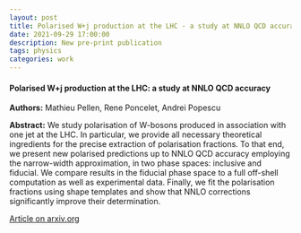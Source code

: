 ```yaml
---
layout: post
title: Polarised W+j production at the LHC - a study at NNLO QCD accuracy 
date: 2021-09-29 17:00:00
description: New pre-print publication
tags: physics 
categories: work
---
```


<h4> Polarised W+j production at the LHC: a study at NNLO QCD accuracy </h4>

<b>Authors:</b> Mathieu Pellen, Rene Poncelet, Andrei Popescu

<b>Abstract:</b> We study polarisation of W-bosons produced in association with one jet at the LHC. In particular, we provide all necessary theoretical ingredients for the precise extraction of polarisation fractions. To that end, we present new polarised predictions up to NNLO QCD accuracy employing the narrow-width approximation, in two phase spaces: inclusive and fiducial. We compare results in the fiducial phase space to a full off-shell computation as well as experimental data. Finally, we fit the polarisation fractions using shape templates and show that NNLO corrections significantly improve their determination.

<a href="https://arxiv.org/abs/2109.14336">Article on arxiv.org</a>
